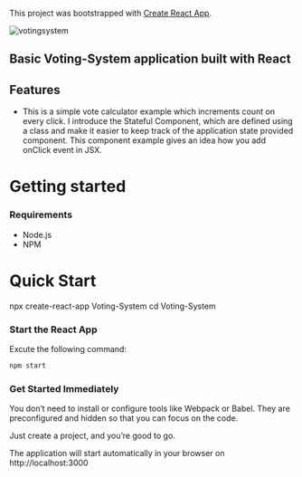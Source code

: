 This project was bootstrapped with [Create React App](https://github.com/facebook/create-react-app).

![votingsystem](https://user-images.githubusercontent.com/28641604/73107747-4166f500-3ec4-11ea-8a08-ba5a0c8018a0.png)

## Basic Voting-System application built with React 

## Features
- This is a simple vote calculator example which increments count on every click. I introduce the Stateful Component, which are defined using a class and make it easier to keep track of the application state provided component. This component example gives an idea how you add onClick event in JSX.

# Getting started

### Requirements

- Node.js
- NPM

# Quick Start

npx create-react-app Voting-System
cd Voting-System

### Start the React App

Excute the following command:

```bash
npm start
```

### Get Started Immediately

You don’t need to install or configure tools like Webpack or Babel. They are preconfigured and hidden so that you can focus on the code.

Just create a project, and you’re good to go.

The application will start automatically in your browser on http://localhost:3000
